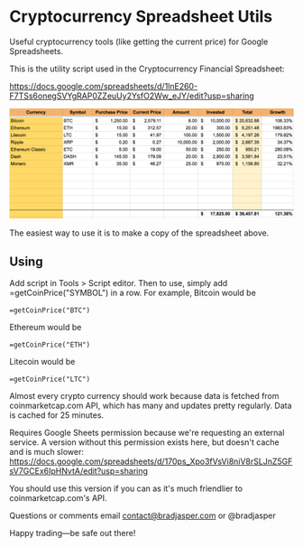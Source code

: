 # Cryptocurrency Spreadsheet Utils

Useful cryptocurrency tools (like getting the current price) for Google Spreadsheets.

This is the utility script used in the Cryptocurrency Financial Spreadsheet:

https://docs.google.com/spreadsheets/d/1lnE260-F7TSs6onegSVYgRAP0ZZeuUy2YsfO2Ww_eJY/edit?usp=sharing

![Cryptocurrency Financial Spreadsheet](screenshot.png)

The easiest way to use it is to make a copy of the spreadsheet above.

## Using

Add script in Tools > Script editor. Then to use, simply add =getCoinPrice("SYMBOL") in a row. For example, Bitcoin would be
    
    =getCoinPrice("BTC")
    
Ethereum would be

    =getCoinPrice("ETH")
    
Litecoin would be

    =getCoinPrice("LTC")       
 
Almost every crypto currency should work because data is fetched from coinmarketcap.com API,
which has many and updates pretty regularly. Data is cached for 25 minutes.
    
Requires Google Sheets permission because we're requesting an external service.
A version without this permission exists here, but doesn't cache and is much slower:
    https://docs.google.com/spreadsheets/d/170ps_Xpo3fVsVi8niV8rSLJnZ5GFsV7GCEx6IpHNvtA/edit?usp=sharing
    
You should use this version if you can as it's much friendlier to coinmarketcap.com's API.

Questions or comments email contact@bradjasper.com or @bradjasper

Happy trading—be safe out there!

